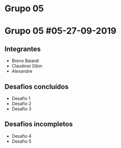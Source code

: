 # Grupo 05

# Grupo 05 #05-27-09-2019 

## Integrantes
- Breno Baiardi
- Claudinei Gibin
- Alexandre

## Desafios concluídos
- Desafio 1
- Desafio 2
- Desafio 3

## Desafios incompletos
- Desafio 4
- Desafio 5
